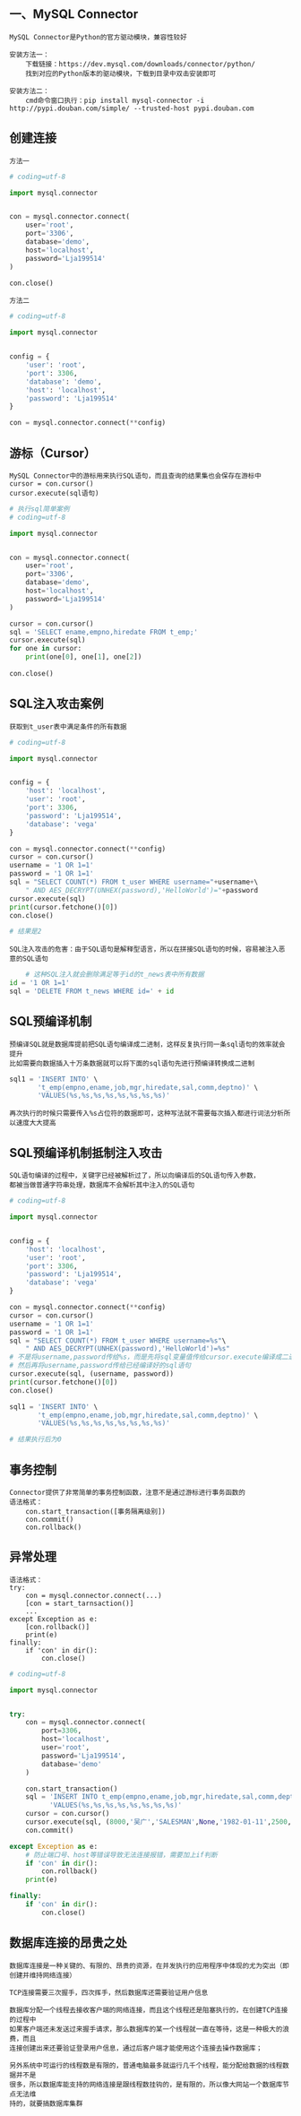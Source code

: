 ## 一、MySQL Connector
    MySQL Connector是Python的官方驱动模块，兼容性较好
    
    安装方法一：
        下载链接：https://dev.mysql.com/downloads/connector/python/
        找到对应的Python版本的驱动模块，下载到目录中双击安装即可
        
    安装方法二：
        cmd命令窗口执行：pip install mysql-connector -i http://pypi.douban.com/simple/ --trusted-host pypi.douban.com
        
  
## 创建连接

    方法一
```python
# coding=utf-8

import mysql.connector


con = mysql.connector.connect(
    user='root',
    port='3306',
    database='demo',
    host='localhost',
    password='Lja199514'
)

con.close()
``` 

    方法二
    
```python
# coding=utf-8

import mysql.connector


config = {
    'user': 'root',
    'port': 3306,
    'database': 'demo',
    'host': 'localhost',
    'password': 'Lja199514'
}

con = mysql.connector.connect(**config)
```

## 游标（Cursor）
    MySQL Connector中的游标用来执行SQL语句，而且查询的结果集也会保存在游标中
    cursor = con.cursor()
    cursor.execute(sql语句)
    
```python
# 执行sql简单案例
# coding=utf-8

import mysql.connector


con = mysql.connector.connect(
    user='root',
    port='3306',
    database='demo',
    host='localhost',
    password='Lja199514'
)

cursor = con.cursor()
sql = 'SELECT ename,empno,hiredate FROM t_emp;'
cursor.execute(sql)
for one in cursor:
    print(one[0], one[1], one[2])
    
con.close()
```

## SQL注入攻击案例
    获取到t_user表中满足条件的所有数据
```python
# coding=utf-8

import mysql.connector


config = {
    'host': 'localhost',
    'user': 'root',
    'port': 3306,
    'password': 'Lja199514',
    'database': 'vega'
}

con = mysql.connector.connect(**config)
cursor = con.cursor()
username = '1 OR 1=1'
password = '1 OR 1=1'
sql = "SELECT COUNT(*) FROM t_user WHERE username="+username+\ 
    " AND AES_DECRYPT(UNHEX(password),'HelloWorld')="+password
cursor.execute(sql)
print(cursor.fetchone()[0])
con.close()

# 结果是2
```

    SQL注入攻击的危害：由于SQL语句是解释型语言，所以在拼接SQL语句的时候，容易被注入恶意的SQL语句
   
```python
    # 这种SQL注入就会删除满足等于id的t_news表中所有数据
id = '1 OR 1=1'
sql = 'DELETE FROM t_news WHERE id=' + id
``` 

## SQL预编译机制
    预编译SQL就是数据库提前把SQL语句编译成二进制，这样反复执行同一条sql语句的效率就会提升
    比如需要向数据插入十万条数据就可以将下面的sql语句先进行预编译转换成二进制
    
```python
sql1 = 'INSERT INTO' \
       't_emp(empno,ename,job,mgr,hiredate,sal,comm,deptno)' \
       'VALUES(%s,%s,%s,%s,%s,%s,%s,%s)'
```
    再次执行的时候只需要传入%s占位符的数据即可，这种写法就不需要每次插入都进行词法分析所以速度大大提高
    
## SQL预编译机制抵制注入攻击
    SQL语句编译的过程中，关键字已经被解析过了，所以向编译后的SQL语句传入参数，
    都被当做普通字符串处理，数据库不会解析其中注入的SQL语句
    
```python
# coding=utf-8

import mysql.connector


config = {
    'host': 'localhost',
    'user': 'root',
    'port': 3306,
    'password': 'Lja199514',
    'database': 'vega'
}

con = mysql.connector.connect(**config)
cursor = con.cursor()
username = '1 OR 1=1'
password = '1 OR 1=1'
sql = "SELECT COUNT(*) FROM t_user WHERE username=%s"\
    " AND AES_DECRYPT(UNHEX(password),'HelloWorld')=%s"
# 不是将username,password传给%s，而是先将sql变量值传给cursor.execute编译成二进制
# 然后再将username,password传给已经编译好的sql语句
cursor.execute(sql, (username, password))
print(cursor.fetchone()[0])
con.close()

sql1 = 'INSERT INTO' \
       't_emp(empno,ename,job,mgr,hiredate,sal,comm,deptno)' \
       'VALUES(%s,%s,%s,%s,%s,%s,%s,%s)'

# 结果执行后为0
```

## 事务控制
    Connector提供了非常简单的事务控制函数，注意不是通过游标进行事务函数的
    语法格式：
        con.start_transaction([事务隔离级别])
        con.commit()
        con.rollback()
        
## 异常处理
    语法格式：
    try:
        con = mysql.connector.connect(...)
        [con = start_tarnsaction()]
        ...
    except Exception as e:
        [con.rollback()]
        print(e)
    finally:
        if 'con' in dir():
            con.close()
    
```python
# coding=utf-8

import mysql.connector


try:
    con = mysql.connector.connect(
        port=3306,
        host='localhost',
        user='root',
        password='Lja199514',
        database='demo'
    )

    con.start_transaction()
    sql = 'INSERT INTO t_emp(empno,ename,job,mgr,hiredate,sal,comm,deptno)' \
          'VALUES(%s,%s,%s,%s,%s,%s,%s,%s)'
    cursor = con.cursor()
    cursor.execute(sql, (8000,'吴广','SALESMAN',None,'1982-01-11',2500,None,10))
    con.commit()

except Exception as e:
    # 防止端口号、host等错误导致无法连接报错，需要加上if判断
    if 'con' in dir():
        con.rollback()
    print(e)

finally:
    if 'con' in dir():
        con.close()
```

## 数据库连接的昂贵之处
    数据库连接是一种关键的、有限的、昂贵的资源，在并发执行的应用程序中体现的尤为突出（即创建并维持网络连接）
    
    TCP连接需要三次握手，四次挥手，然后数据库还需要验证用户信息
    
    数据库分配一个线程去接收客户端的网络连接，而且这个线程还是阻塞执行的，在创建TCP连接的过程中
    如果客户端还未发送过来握手请求，那么数据库的某一个线程就一直在等待，这是一种极大的浪费，而且
    连接创建出来还要验证登录用户信息，通过后客户端才能使用这个连接去操作数据库；
    
    另外系统中可运行的线程数是有限的，普通电脑最多就运行几千个线程，能分配给数据的线程数据并不是
    很多，所以数据库能支持的网络连接是跟线程数挂钩的，是有限的，所以像大网站一个数据库节点无法维
    持的，就要搞数据库集群